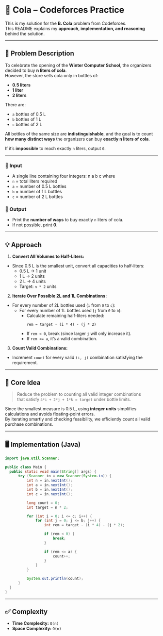 # 🥤 Cola – Codeforces Practice

This is my solution for the **B. Cola** problem from Codeforces.  
This README explains my **approach, implementation, and reasoning** behind the solution.

---

## 📄 Problem Description

To celebrate the opening of the **Winter Computer School**, the organizers decided to buy **n liters of cola**.  
However, the store sells cola only in bottles of:

- **0.5 liters**
- **1 liter**
- **2 liters**

There are:
- `a` bottles of 0.5 L  
- `b` bottles of 1 L  
- `c` bottles of 2 L  

All bottles of the same size are **indistinguishable**, and the goal is to count **how many distinct ways** the organizers can buy **exactly n liters of cola**.

If it’s **impossible** to reach exactly `n` liters, output `0`.

---

### 🔢 Input
- A single line containing four integers:
n a b c
where  
- `n` = total liters required  
- `a` = number of 0.5 L bottles  
- `b` = number of 1 L bottles  
- `c` = number of 2 L bottles  

### 🧾 Output
- Print the **number of ways** to buy exactly `n` liters of cola.  
- If not possible, print **0**.

---

## 💡 Approach

1. **Convert All Volumes to Half-Liters:**  
 - Since 0.5 L is the smallest unit, convert all capacities to half-liters:  
   - 0.5 L → 1 unit  
   - 1 L → 2 units  
   - 2 L → 4 units  
   - Target: `n * 2` units

2. **Iterate Over Possible 2L and 1L Combinations:**
 - For every number of 2L bottles used (`i` from `0` to `c`):
   - For every number of 1L bottles used (`j` from `0` to `b`):
     - Calculate remaining half-liters needed:
       ```
       rem = target - (i * 4) - (j * 2)
       ```
     - If `rem < 0`, break (since larger `j` will only increase it).
     - If `rem <= a`, it’s a valid combination.

3. **Count Valid Combinations:**
 - Increment `count` for every valid `(i, j)` combination satisfying the requirement.

---

## 🧠 Core Idea

> Reduce the problem to counting all valid integer combinations  
> that satisfy `4*i + 2*j + 1*k = target` under bottle limits.

Since the smallest measure is 0.5 L, using **integer units** simplifies calculations and avoids floating-point errors.  
By iterating smartly and checking feasibility, we efficiently count all valid purchase combinations.

---

## 🖥️ Implementation (Java)

```java
import java.util.Scanner;

public class Main {
  public static void main(String[] args) {
      try (Scanner in = new Scanner(System.in)) {
          int n = in.nextInt();
          int a = in.nextInt();
          int b = in.nextInt();
          int c = in.nextInt();

          long count = 0;
          int target = n * 2; 

          for (int i = 0; i <= c; i++) {
              for (int j = 0; j <= b; j++) {
                  int rem = target - (i * 4) - (j * 2);

                  if (rem < 0) {
                      break;
                  }

                  if (rem <= a) {
                      count++;
                  }
              }
          }

          System.out.println(count);
      }
  }
}

```
---

## ✅ Complexity
- **Time Complexity:** `O(n)`
- **Space Complexity:** `O(n)`
